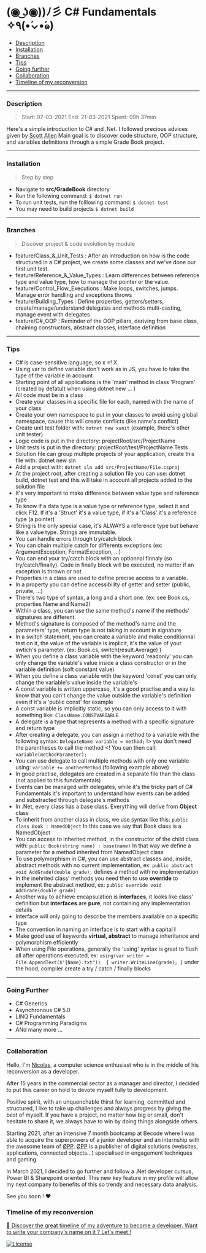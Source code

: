#  (◉ ͜ʖ◉))ﾉ彡 C# Fundamentals ✧٩(•́⌄•́๑)

- [Description](#description)
- [Installation](#installation)
- [Branches](#branches)
- [Tips](#tips)
- [Going further](#going-further)
- [Collaboration](#collaboration)
- [Timeline of my reconversion](#timeline-of-my-reconversion)

---

### Description

>   Start:  07-03-2021 
>   End:    21-03-2021
>   Spent:  09h 37min

Here's a simple introduction to C# and .Net. I followed precious advices given by [Scott Allen](http://OdeToCode.com)
Main goal is to discover code structure, OOP structure, and variables definitions through a simple Grade Book project.

---

### Installation

> Step by step

-   Navigate to **src/GradeBook** directory
-   Run the following command: ```$ dotnet run```
-   To run unit tests, run the folllowing command: ```$ dotnet test```
-   You may need to build projects ```$ dotnet build```

---

### Branches

> Discover project & code evolution by module

-   feature/Class_&_Unit_Tests : After an introduction on how is the code structured in a C# project, we create some classes and we've done our first unit test.
-   feature/Reference_&_Value_Types : Learn differences between reference type and value type, how to manage the pointer or the value.
-   feature/Control_Flow_Executions : Make loops, switches, jumps. Manage error handling and exceptions throws
-   feature/Building_Types : Define properties, getters/setters, create/manage/understand delegates and methods multi-casting, manage event with delegates
-   feature/C#_OOP : Reminder of the OOP pillars, deriving from base class, chaining constructors, abstract classes, interface definition

---

### Tips

-   C# is case-sensitive language, so x =! X 
-   Using var to define variable don't work as in JS, you have to take the type of the variable in account
-   Starting point of all applications is the 'main' method in class 'Program' (created by defatult when using dotnet new ... )
-   All code must be in a class
-   Create your classes in a specific file for each, named with the name of your class
-   Create your own namespace to put in your classes to avoid using global namespace, cause this will create conflicts (like name's conflict)
-   Create unit test folder with: ```dotnet new xunit``` (example, there's other unit tester)
-   Logic code is put in the directory: projectRoot/src/ProjectName      
-   Unit tests is put in the directory: projectRoot/test/ProjectName.Tests
-   Solution file can group multiple projects of your application, create this file with: dotnet new sln
-   Add a project with: ```dotnet sln add src/ProjectName/File.csproj```
-   At the project root, after creating a solution file you can use: dotnet build, dotnet test and this will take in account all projects added to the solution file
-   It's very important to make difference between value type and reference type 
-   To know if a data type is a value type or reference type, select it and click F12. If it's a 'Struct' it's a value type, if it's a 'Class' it's a reference type (a pointer)
-   String is the only special case, it's ALWAYS a reference type but behave like a value type. Strings are immutable.
-   You can handle errors through try/catch block
-   You can chain multiple catch for differents exceptions (ex: ArgumentException, FormatException, ...)
-   You can end your try/catch block with an optionnal finnaly (so try/catch/finally). Code in finally block will be executed, no matter if an exception is thrown or not
-   Properties in a class are used to define precise access to a variable.
-   In a property you can define accessibility of getter and setter (public, private, ...) 
-   There's two type of syntax, a long and a short one. (ex: see Book.cs, properties Name and Name2)
-   Within a class, you can use the same method's name if the methods' signatures are different. 
-   Method's signature is composed of the method's name and the parameters' type, return type is not taking in account in signature
-   In a switch statement, you can create a variable and make conditionnal test on it, the value of the variable is implicit, it's the value of your swtich's parameter. (ex: Book.cs, switch(result.Average) )
-   When you define a class variable with the keyword 'readonly' you can only change the variable's value inside a class constructor or in the variable definition (soft constant value)
-   When you define a class variable with the keyword 'const' you can only change the variable's value inside the variable's
-   A const variable is written uppercase, it's a good practise and a way to know that you can't change the value outside the variable's definition even if it's a 'public const' for example
-   A const variable is implicitly static, so you can only access to it with something like: ```ClassName.CONSTVARIABLE ``` 
-   A delegate is a type that represents a method with a specific signature and return type
-   After creating a delegate, you can assign a method to a variable with the following syntax: ```DelegateName variable = method;``` !> you don't need the parentheses to call the method <! You can then call: ```variable(methodParameter);```
-   You can use delegate to call multiple methods with only one variable using: ```variable += anotherMethod``` (following example above)
-   In good practise, delegates are created in a separate file than the class (not applied to this fundamentals)
-   Events can be managed with delegates, while it's the tricky part of C# Fundamentals it's important to understand how events can be added and substracted through delegate's methods
-   In .Net, every class has a base class. Everything will derive from **Object** class
-   To inherit from another class in class, we use syntax like this: ```public class Book : NamedObject``` In this case we say that Book class is a NamedObject
-   You can access to inherited method, in the constructor of the child class with: ```public Book(string name) : base(name)``` In that way we define a parameter for a method inherited from NamedObject class 
-   To use polymorphism in C#, you can use abstract classes and, inside, abstract methods with no current implementation, ex: ```public abstract void AddGrade(double grade);``` defines a method with no implementation
-   In the inehrited class' methods you need then to use **override** to implement the abstract method, ex: ```public override void AddGrade(double grade)```
-   Another way to achieve encapsulation is **interfaces**, it looks like class' definition but **interfaces** are **pure**, not containing any implementation details
-   Interface will only going to describe the members available on a specific type
-   The convention in naming an interface is to start with a capital **I**
-   Make good use of keywords **virtual, abstract** to manage inheritance and polymorphism efficiently
-   When using File operations, generally the 'using' syntax is great to flush all after operations executed, 
    ex: ```using(var writer = File.AppendText($"{Name}.txt")) 
            {
                writer.WriteLine(grade);
            }``` under the hood, compiler create a try / catch / finally blocks

---

### Going Further

-   C# Generics 
-   Asynchronous C# 5.0
-   LINQ Fundamentals
-   C# Programming Paradigms
-   ANd many more ... 

--- 

### Collaboration

Hello, I'm [Nicolas](https://www.linkedin.com/in/nicolas-denoel/), a computer science enthusiast who is in the middle of his reconversion as a developer.

After 15 years in the commercial sector as a manager and director, I decided to put this career on hold to devote myself fully to development.

Positive spirit, with an unquenchable thirst for learning, committed and structured, I like to take up challenges and always progress by giving the best of myself.
If you have a project, no matter how big or small, don't hesitate to share it, we always have to win by doing things alongside others.

Starting 2021, after an intensive 7 month bootcamp at Becode where I was able to acquire the superpowers of a junior developer and an internship with the awesome team of [ØPP](http://opp.mx).
[ØPP](http://opp.mx) is a publisher of digital solutions (websites, applications, connected objects...) specialised in engagement techniques and gaming.

In March 2021, I decided to go further and follow a .Net developer cursus, Power BI & Sharepoint oriented. This new key feature in my profile will allow my next company to benefits of this so trendy and necessary data analysis. 

See you soon ! :heart:

### Timeline of my reconversion

[:calendar: Discover the great timeline of my adventure to become a developer. Want to write your company's name on it ? Let's meet !](https://timelines.gitkraken.com/timeline/2e12cc334eb0406b84bf7a6339e666c4?range=2020-05-26_2020-06-27)

[![License](http://img.shields.io/:license-mit-blue.svg?style=flat-square)](http://badges.mit-license.org)
